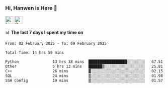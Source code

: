 ### Hi, Hanwen is Here 👋
<p>
	<a href="https://www.linkedin.com/in/liu-hanwen/"><img src="https://img.shields.io/badge/@hanwen-0A66C2?style=flat&logo=LinkedIn&logoColor=white" alt="Linkedin"  height="25px"/></a> 
	<a href="https://scholar.google.com/citations?user=HDF0su0AAAAJ"><img src="https://img.shields.io/badge/scholar-4385FE.svg?&style=plastic&logo=google-scholar&logoColor=white" alt="Google Scholar" height="25px"> </a>
</p>

📊 **The last 7 days I spent my time on** 
<!--START_SECTION:waka-->

```txt
From: 02 February 2025 - To: 09 February 2025

Total Time: 14 hrs 59 mins

Python               13 hrs 38 mins  █████████████████░░░░░░░░   67.51 %
Other                5 hrs 13 mins   ██████▒░░░░░░░░░░░░░░░░░░   25.81 %
C++                  26 mins         ▓░░░░░░░░░░░░░░░░░░░░░░░░   02.15 %
SQL                  24 mins         ▒░░░░░░░░░░░░░░░░░░░░░░░░   01.98 %
SSH Config           19 mins         ▒░░░░░░░░░░░░░░░░░░░░░░░░   01.57 %
```

<!--END_SECTION:waka-->


<!--
**david990917/david990917** is a ✨ _special_ ✨ repository because its `README.md` (this file) appears on your GitHub profile.

Here are some ideas to get you started:

- 🔭 I’m currently working on ...
- 🌱 I’m currently learning ...
- 👯 I’m looking to collaborate on ...
- 🤔 I’m looking for help with ...
- 💬 Ask me about ...
- 📫 How to reach me: ...
- 😄 Pronouns: ...
- ⚡ Fun fact: ...
-->
